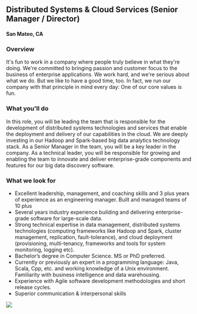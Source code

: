 ## Distributed Systems & Cloud Services (Senior Manager / Director)
#### San Mateo, CA

### Overview
It's fun to work in a company where people truly believe in what they're doing. We're committed to bringing passion and customer focus to the business of enterprise applications. We work hard, and we're serious about what we do. But we like to have a good time, too. In fact, we run our company with that principle in mind every day: One of our core values is fun.

### What you'll do
In this role, you will be leading the team that is responsible for the development of distributed systems technologies and services that enable the deployment and delivery of our capabilities in the cloud.  We are deeply investing in our Hadoop and Spark-based big data analytics technology stack.  As a Senior Manager in the team, you will be a key leader in the company. As a technical leader, you will be responsible for growing and enabling the team to innovate and deliver enterprise-grade components and features for our big data discovery software.

### What we look for
+	Excellent leadership, management, and coaching skills and 3 plus years of experience as an engineering manager.  Built and managed teams of 10 plus
+	Several years industry experience building and delivering enterprise-grade software for large-scale data.
+	Strong technical expertise in data management, distributed systems technologies (computing frameworks like Hadoop and Spark, cluster management, replication, fault-tolerance), and cloud deployment (provisioning, multi-tenancy, frameworks and tools for system monitoring, logging etc).
+	Bachelor’s degree in Computer Science.  MS or PhD preferred.
+	Currently or previously an expert in a programming language: Java, Scala, Cpp, etc. and working knowledge of a Unix environment.  Familiarity with business intelligence and data warehousing.
+	Experience with Agile software development methodologies and short release cycles.
+	Superior communication & interpersonal skills


[<img src='https://dabuttonfactory.com/button.png?t=Learn+More&f=Calibri-Bold&ts=24&tc=fff&hp=20&vp=8&c=5&bgt=unicolored&bgc=29aafe'>](https://letsrockit.co/job/v29ya2rheq-distributed-systems-cloud-services-senior-manager-director)
